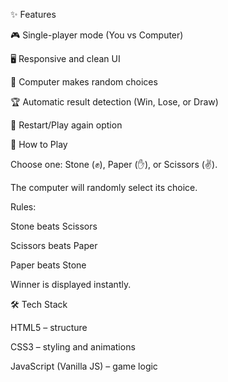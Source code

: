✨ Features

🎮 Single-player mode (You vs Computer)

🖥️ Responsive and clean UI

🤖 Computer makes random choices

🏆 Automatic result detection (Win, Lose, or Draw)

🔄 Restart/Play again option

🚀 How to Play

Choose one: Stone (✊), Paper (✋), or Scissors (✌️).

The computer will randomly select its choice.

Rules:

Stone beats Scissors

Scissors beats Paper

Paper beats Stone

Winner is displayed instantly.

🛠️ Tech Stack

HTML5 – structure

CSS3 – styling and animations

JavaScript (Vanilla JS) – game logic
